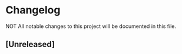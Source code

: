 # Changelog

NOT All notable changes to this project will be documented in this file.

## [Unreleased]
